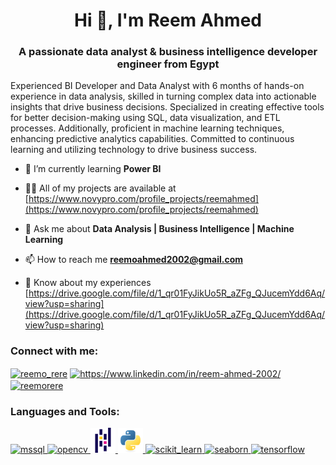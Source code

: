 <h1 align="center">Hi 👋, I'm Reem Ahmed</h1>
<h3 align="center">A passionate data analyst & business intelligence developer engineer from Egypt</h3>

<p>Experienced BI Developer and Data Analyst with 6 months of hands-on experience in data analysis, skilled in turning complex data into actionable insights that drive business decisions. Specialized in creating effective tools for better decision-making using SQL, data visualization, and ETL processes. Additionally, proficient in machine learning techniques, enhancing predictive analytics capabilities. Committed to continuous learning and utilizing technology to drive business success.</p>

- 🌱 I’m currently learning **Power BI**

- 👨‍💻 All of my projects are available at [https://www.novypro.com/profile_projects/reemahmed](https://www.novypro.com/profile_projects/reemahmed)

- 💬 Ask me about **Data Analysis | Business Intelligence | Machine Learning**

- 📫 How to reach me **reemoahmed2002@gmail.com**

- 📄 Know about my experiences [https://drive.google.com/file/d/1_qr01FyJikUo5R_aZFg_QJucemYdd6Aq/view?usp=sharing](https://drive.google.com/file/d/1_qr01FyJikUo5R_aZFg_QJucemYdd6Aq/view?usp=sharing)

<h3 align="left">Connect with me:</h3>
<p align="left">
<a href="https://twitter.com/reemo_rere" target="blank"><img align="center" src="https://raw.githubusercontent.com/rahuldkjain/github-profile-readme-generator/master/src/images/icons/Social/twitter.svg" alt="reemo_rere" height="30" width="40" /></a>
<a href="https://linkedin.com/in/https://www.linkedin.com/in/reem-ahmed-2002/" target="blank"><img align="center" src="https://raw.githubusercontent.com/rahuldkjain/github-profile-readme-generator/master/src/images/icons/Social/linked-in-alt.svg" alt="https://www.linkedin.com/in/reem-ahmed-2002/" height="30" width="40" /></a>
<a href="https://kaggle.com/reemorere" target="blank"><img align="center" src="https://raw.githubusercontent.com/rahuldkjain/github-profile-readme-generator/master/src/images/icons/Social/kaggle.svg" alt="reemorere" height="30" width="40" /></a>
</p>

<h3 align="left">Languages and Tools:</h3>
<p align="left"> <a href="https://www.microsoft.com/en-us/sql-server" target="_blank" rel="noreferrer"> <img src="https://www.svgrepo.com/show/303229/microsoft-sql-server-logo.svg" alt="mssql" width="40" height="40"/> </a> <a href="https://opencv.org/" target="_blank" rel="noreferrer"> <img src="https://www.vectorlogo.zone/logos/opencv/opencv-icon.svg" alt="opencv" width="40" height="40"/> </a> <a href="https://pandas.pydata.org/" target="_blank" rel="noreferrer"> <img src="https://raw.githubusercontent.com/devicons/devicon/2ae2a900d2f041da66e950e4d48052658d850630/icons/pandas/pandas-original.svg" alt="pandas" width="40" height="40"/> </a> <a href="https://www.python.org" target="_blank" rel="noreferrer"> <img src="https://raw.githubusercontent.com/devicons/devicon/master/icons/python/python-original.svg" alt="python" width="40" height="40"/> </a> <a href="https://scikit-learn.org/" target="_blank" rel="noreferrer"> <img src="https://upload.wikimedia.org/wikipedia/commons/0/05/Scikit_learn_logo_small.svg" alt="scikit_learn" width="40" height="40"/> </a> <a href="https://seaborn.pydata.org/" target="_blank" rel="noreferrer"> <img src="https://seaborn.pydata.org/_images/logo-mark-lightbg.svg" alt="seaborn" width="40" height="40"/> </a> <a href="https://www.tensorflow.org" target="_blank" rel="noreferrer"> <img src="https://www.vectorlogo.zone/logos/tensorflow/tensorflow-icon.svg" alt="tensorflow" width="40" height="40"/> </a> </p>
